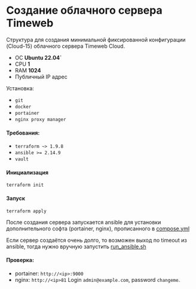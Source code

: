 # Создание облачного сервера Timeweb

Структура для создания минимальной фиксированной конфигурации (Cloud-15) облачного сервера Timeweb Cloud.  
- ОС **Ubuntu 22.04`**
- CPU **1**
- RAM **1024**
- Публичный IP адрес

Установка:
- `git`
- `docker`
- `portainer`
- `nginx proxy manager`

#### Требования:
- `terraform ~> 1.9.8`
- `ansible >= 2.14.9`
- `vault `

#### Инициализация  
`terraform init`

#### Запуск  
`terraform apply`

После создания сервера запускается ansible для установки дополнительного софта (portainer, nginx), прописанного в [compose.yml](src/ansible/compose.yml)

Если сервер создаётся очень долго, то возможен выход по timeout из ansible, тогда нужно вручную запустить [run_ansible.sh](src/ansible/run_ansible.sh)

#### Проверка:
- portainer: `http://<ip>:9000`
- nginx: `http://<ip>81` Login `admin@example.com`, password `changeme`.

